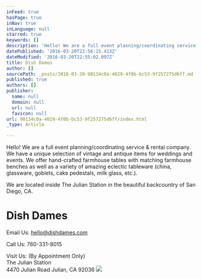 ```yaml
---
inFeed: true
hasPage: true
inNav: true
inLanguage: null
starred: true
keywords: []
description: 'Hello! We are a full event planning/coordinating service & rental company. We have a unique selection of vintage and antique items for weddings and events. We offer hand-crafted farmhouse tables with matching farmhouse benches as well as a variety of amazing eclectic tableware (china, glassware, goblets, cake pedestals, milk glass, etc.).'
datePublished: '2016-03-20T22:56:15.413Z'
dateModified: '2016-03-20T22:55:02.097Z'
title: Dish Dames
author: []
sourcePath: _posts/2016-03-20-90134c0a-4029-4f0b-bc53-9f257275d6ff.md
published: true
authors: []
publisher:
  name: null
  domain: null
  url: null
  favicon: null
url: 90134c0a-4029-4f0b-bc53-9f257275d6ff/index.html
_type: Article

---
```

Hello! We are a full event planning/coordinating service & rental company. We have a unique selection of vintage and antique items for weddings and events. We offer hand-crafted farmhouse tables with matching farmhouse benches as well as a variety of amazing eclectic tableware (china, glassware, goblets, cake pedestals, milk glass, etc.).

We are located inside The Julian Station in the beautiful backcountry of San Diego, CA.

# Dish Dames

Email Us: hello@dishdames.com

Call Us: 760-331-8015

Visit Us: (By Appointment Only)  
The Julian Station  
4470 Julian Road Julian, CA 92036
![](https://the-grid-user-content.s3-us-west-2.amazonaws.com/cf5127ca-1ae0-49c6-b6ac-4f727ead4cd1.jpg)